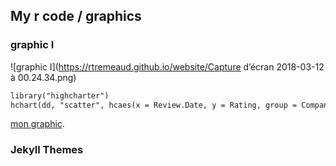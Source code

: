 ## My r code / graphics



### graphic I
![graphic I](https://rtremeaud.github.io/website/Capture d’écran 2018-03-12 à 00.24.34.png)
```markdown
library("highcharter")
hchart(dd, "scatter", hcaes(x = Review.Date, y = Rating, group = Company.Location))
```
[mon graphic](https://rtremeaud.github.io/website/graphics1.html).

### Jekyll Themes


